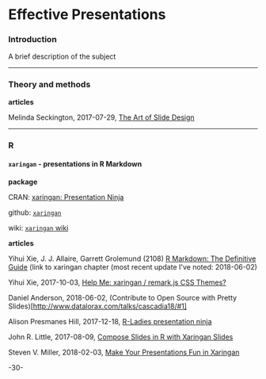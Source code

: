 # Effective Presentations

### Introduction

A brief description of the subject

---
### Theory and methods


**articles**


Melinda Seckington, 2017-07-29, [The Art of Slide Design](https://speakerdeck.com/mseckington/the-art-of-slide-design)


---
### R


#### `xaringan` - presentations in R Markdown

**package**

CRAN: [xaringan: Presentation Ninja](https://cran.r-project.org/web/packages/xaringan/index.html)

github: [`xaringan`](https://github.com/yihui/xaringan)

wiki: [`xaringan` wiki](https://github.com/yihui/xaringan/wiki)

**articles**

Yihui Xie, J. J. Allaire, Garrett Grolemund (2108) [R Markdown: The Definitive Guide](https://bookdown.org/yihui/rmarkdown/xaringan.html) (link to xaringan chapter (most recent update I've noted: 2018-06-02)

Yihui Xie, 2017-10-03, [Help Me: xaringan / remark.js CSS Themes?](https://yihui.name/en/2017/10/xaringan-themes/)

Daniel Anderson, 2018-06-02, (Contribute to Open Source with Pretty Slides)[http://www.datalorax.com/talks/cascadia18/#1]

Alison Presmanes Hill, 2017-12-18, [R-Ladies presentation ninja](https://alison.rbind.io/post/r-ladies-slides/)

John R. Little, 2017-08-09, [Compose Slides in R with Xaringan Slides](https://www.johnlittle.info/post/compose-slides-in-r-with-xaringan-slides/)

Steven V. Miller, 2018-02-03, [Make Your Presentations Fun in Xaringan](http://svmiller.com/blog/2018/02/r-markdown-xaringan-theme/)

-30-
